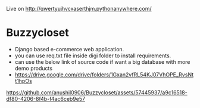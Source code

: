 Live on
http://qwertyujhvcxaserthjm.pythonanywhere.com/
# Buzzycloset
* Django based e-commerce web application.
* you can use req.txt file inside digi folder to install requirements.
* can use the below link of source code if want a big database with more demo products 
* https://drive.google.com/drive/folders/1Gxan2vfRL54KJ07VhOPE_RvsNtt1hpOs


https://github.com/anushil0906/Buzzycloset/assets/57445937/a9c16518-df80-4206-8f4b-f4ac6ceb9e57


